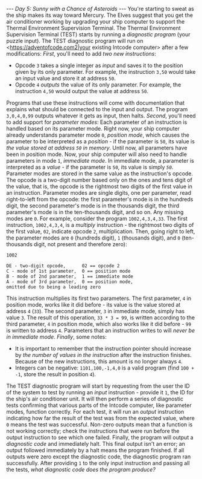 *--- Day 5: Sunny with a Chance of Asteroids ---*
You're starting to sweat as the ship makes its way toward Mercury.  The Elves suggest that you get the air conditioner working by upgrading your ship computer to support the Thermal Environment Supervision Terminal.
The Thermal Environment Supervision Terminal (TEST) starts by running a _diagnostic program_ (your puzzle input).  The TEST diagnostic program will run on <https://adventofcode.com2|your existing Intcode computer> after a few modifications:
_First_, you'll need to add _two new instructions_:

- Opcode `3` takes a single integer as _input_ and saves it to the position given by its only parameter. For example, the instruction `3,50` would take an input value and store it at address `50`.
- Opcode `4` _outputs_ the value of its only parameter. For example, the instruction `4,50` would output the value at address `50`.

Programs that use these instructions will come with documentation that explains what should be connected to the input and output. The program `3,0,4,0,99` outputs whatever it gets as input, then halts.
_Second_, you'll need to add support for _parameter modes_:
Each parameter of an instruction is handled based on its parameter mode.  Right now, your ship computer already understands parameter mode `0`, _position mode_, which causes the parameter to be interpreted as a _position_ - if the parameter is `50`, its value is _the value stored at address `50` in memory_. Until now, all parameters have been in position mode.
Now, your ship computer will also need to handle parameters in mode `1`, _immediate mode_. In immediate mode, a parameter is interpreted as a _value_ - if the parameter is `50`, its value is simply _`50`_.
Parameter modes are stored in the same value as the instruction's opcode.  The opcode is a two-digit number based only on the ones and tens digit of the value, that is, the opcode is the rightmost two digits of the first value in an instruction. Parameter modes are single digits, one per parameter, read right-to-left from the opcode: the first parameter's mode is in the hundreds digit, the second parameter's mode is in the thousands digit, the third parameter's mode is in the ten-thousands digit, and so on. Any missing modes are `0`.
For example, consider the program `1002,4,3,4,33`.
The first instruction, `1002,4,3,4`, is a _multiply_ instruction - the rightmost two digits of the first value, `02`, indicate opcode `2`, multiplication.  Then, going right to left, the parameter modes are `0` (hundreds digit), `1` (thousands digit), and `0` (ten-thousands digit, not present and therefore zero):
```ABCDE
1002

DE - two-digit opcode,      02 == opcode 2
C - mode of 1st parameter,  0 == position mode
B - mode of 2nd parameter,  1 == immediate mode
A - mode of 3rd parameter,  0 == position mode,
omitted due to being a leading zero
```
This instruction multiplies its first two parameters.  The first parameter, `4` in position mode, works like it did before - its value is the value stored at address `4` (`33`). The second parameter, `3` in immediate mode, simply has value `3`. The result of this operation, `33 * 3 = 99`, is written according to the third parameter, `4` in position mode, which also works like it did before - `99` is written to address `4`.
Parameters that an instruction writes to will _never be in immediate mode_.
_Finally_, some notes:

- It is important to remember that the instruction pointer should increase by _the number of values in the instruction_ after the instruction finishes. Because of the new instructions, this amount is no longer always `4`.
- Integers can be negative: `1101,100,-1,4,0` is a valid program (find `100 + -1`, store the result in position `4`).

The TEST diagnostic program will start by requesting from the user the ID of the system to test by running an _input_ instruction - provide it `1`, the ID for the ship's air conditioner unit.
It will then perform a series of diagnostic tests confirming that various parts of the Intcode computer, like parameter modes, function correctly. For each test, it will run an _output_ instruction indicating how far the result of the test was from the expected value, where `0` means the test was successful.  Non-zero outputs mean that a function is not working correctly; check the instructions that were run before the output instruction to see which one failed.
Finally, the program will output a _diagnostic code_ and immediately halt. This final output isn't an error; an output followed immediately by a halt means the program finished.  If all outputs were zero except the diagnostic code, the diagnostic program ran successfully.
After providing `1` to the only input instruction and passing all the tests, _what diagnostic code does the program produce?_
